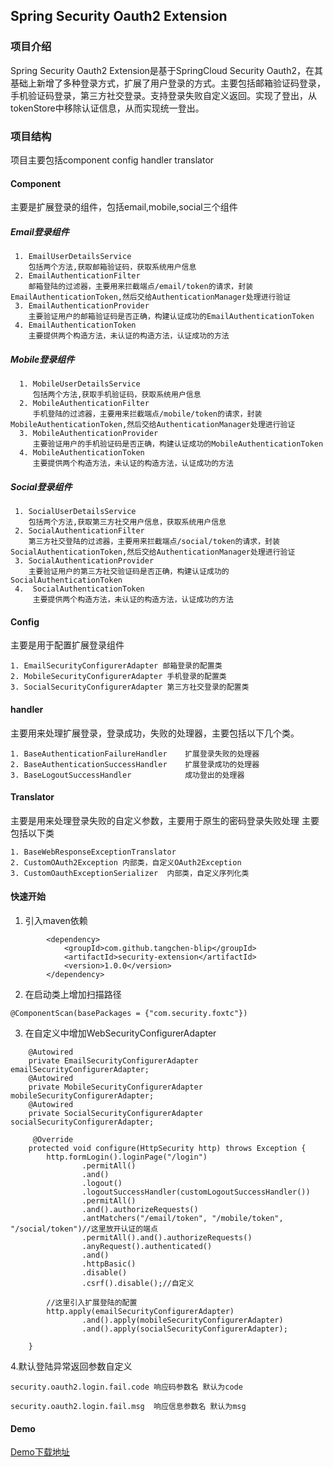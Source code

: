 ## Spring Security Oauth2 Extension
### 项目介绍
Spring Security Oauth2 Extension是基于SpringCloud Security Oauth2，在其基础上新增了多种登录方式，扩展了用户登录的方式。主要包括邮箱验证码登录，手机验证码登录，第三方社交登录。支持登录失败自定义返回。实现了登出，从tokenStore中移除认证信息，从而实现统一登出。
### 项目结构
项目主要包括component config handler translator

#### Component 
主要是扩展登录的组件，包括email,mobile,social三个组件
##### Email登录组件


```
 1. EmailUserDetailsService
    包括两个方法,获取邮箱验证码，获取系统用户信息
 2. EmailAuthenticationFilter 
    邮箱登陆的过滤器，主要用来拦截端点/email/token的请求，封装EmailAuthenticationToken,然后交给AuthenticationManager处理进行验证
 3. EmailAuthenticationProvider 
    主要验证用户的邮箱验证码是否正确，构建认证成功的EmailAuthenticationToken
 4. EmailAuthenticationToken 
    主要提供两个构造方法，未认证的构造方法，认证成功的方法
```




 
##### Mobile登录组件



```
  1. MobileUserDetailsService
     包括两个方法,获取手机验证码，获取系统用户信息
  2. MobileAuthenticationFilter 
     手机登陆的过滤器，主要用来拦截端点/mobile/token的请求，封装MobileAuthenticationToken,然后交给AuthenticationManager处理进行验证
  3. MobileAuthenticationProvider 
     主要验证用户的手机验证码是否正确，构建认证成功的MobileAuthenticationToken
  4. MobileAuthenticationToken 
     主要提供两个构造方法，未认证的构造方法，认证成功的方法
```


##### Social登录组件

 
```
 1. SocialUserDetailsService
    包括两个方法,获取第三方社交用户信息，获取系统用户信息
 2. SocialAuthenticationFilter 
    第三方社交登陆的过滤器，主要用来拦截端点/social/token的请求，封装SocialAuthenticationToken,然后交给AuthenticationManager处理进行验证
 3. SocialAuthenticationProvider 
    主要验证用户的第三方社交验证码是否正确，构建认证成功的SocialAuthenticationToken
 4.  SocialAuthenticationToken 
     主要提供两个构造方法，未认证的构造方法，认证成功的方法
```


#### Config
主要是用于配置扩展登录组件

```
1. EmailSecurityConfigurerAdapter 邮箱登录的配置类
2. MobileSecurityConfigurerAdapter 手机登录的配置类
3. SocialSecurityConfigurerAdapter 第三方社交登录的配置类
```

#### handler
主要用来处理扩展登录，登录成功，失败的处理器，主要包括以下几个类。

```
1. BaseAuthenticationFailureHandler    扩展登录失败的处理器
2. BaseAuthenticationSuccessHandler    扩展登录成功的处理器
3. BaseLogoutSuccessHandler            成功登出的处理器
```


#### Translator
主要是用来处理登录失败的自定义参数，主要用于原生的密码登录失败处理
主要包括以下类 
```
1. BaseWebResponseExceptionTranslator
2. CustomOAuth2Exception 内部类，自定义OAuth2Exception
3. CustomOauthExceptionSerializer  内部类，自定义序列化类
```
#### 快速开始

1. 引入maven依赖

```
        <dependency>
            <groupId>com.github.tangchen-blip</groupId>
            <artifactId>security-extension</artifactId>
            <version>1.0.0</version>
        </dependency>
```
2. 在启动类上增加扫描路径

```
@ComponentScan(basePackages = {"com.security.foxtc"})
```


3. 在自定义中增加WebSecurityConfigurerAdapter

```
    @Autowired
    private EmailSecurityConfigurerAdapter emailSecurityConfigurerAdapter;
    @Autowired
    private MobileSecurityConfigurerAdapter mobileSecurityConfigurerAdapter;
    @Autowired
    private SocialSecurityConfigurerAdapter socialSecurityConfigurerAdapter;
    
     @Override
    protected void configure(HttpSecurity http) throws Exception {
        http.formLogin().loginPage("/login")
                .permitAll()
                .and()
                .logout()
                .logoutSuccessHandler(customLogoutSuccessHandler())
                .permitAll()
                .and().authorizeRequests()
                .antMatchers("/email/token", "/mobile/token", "/social/token")//这里放开认证的端点
                .permitAll().and().authorizeRequests()
                .anyRequest().authenticated()
                .and()
                .httpBasic()
                .disable()
                .csrf().disable();//自定义
                
        //这里引入扩展登陆的配置        
        http.apply(emailSecurityConfigurerAdapter)
                .and().apply(mobileSecurityConfigurerAdapter)
                .and().apply(socialSecurityConfigurerAdapter);
        
    }
```
4.默认登陆异常返回参数自定义

```
security.oauth2.login.fail.code 响应码参数名 默认为code

security.oauth2.login.fail.msg  响应信息参数名 默认为msg
```

#### Demo
[Demo下载地址](https://github.com/tangchen-blip/blip-auth-server)